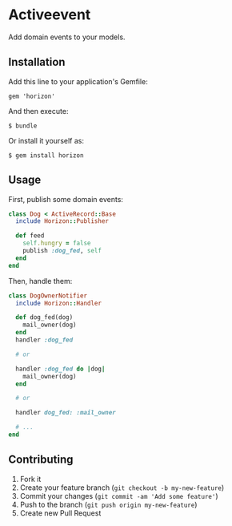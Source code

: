 # Activeevent

Add domain events to your models.

## Installation

Add this line to your application's Gemfile:

    gem 'horizon'

And then execute:

    $ bundle

Or install it yourself as:

    $ gem install horizon

## Usage

First, publish some domain events:

```ruby
class Dog < ActiveRecord::Base
  include Horizon::Publisher

  def feed
    self.hungry = false
    publish :dog_fed, self
  end
end
```

Then, handle them:

```ruby
class DogOwnerNotifier
  include Horizon::Handler

  def dog_fed(dog)
    mail_owner(dog)
  end
  handler :dog_fed

  # or

  handler :dog_fed do |dog|
    mail_owner(dog)
  end

  # or

  handler dog_fed: :mail_owner

  # ...
end
```

## Contributing

1. Fork it
2. Create your feature branch (`git checkout -b my-new-feature`)
3. Commit your changes (`git commit -am 'Add some feature'`)
4. Push to the branch (`git push origin my-new-feature`)
5. Create new Pull Request
